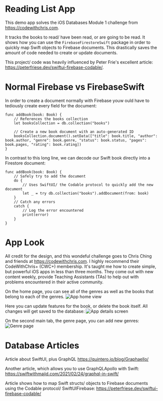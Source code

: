 # Reading List App
This demo app solves the iOS Databases Module 1 challenge from https://codewithchris.com. 

It tracks the books to read/ have been read, or are going to be read. It shows how you can 
use the `FirebaseFirestoreSwift` package in order to quickly map Swift objects to Firebase documents. This drastically saves the 
amount of code needed to create or update documents.

This project/ code was heavily influenced by Peter Frie's excellent article: https://peterfriese.dev/swiftui-firebase-codable/.

# Normal Firebase vs FirebaseSwift
In order to create a document normally with Firebase youw ould have to tediously create every field for the document:
```
func addBook(book: Book) {
    // References the books collection
    let booksCollection = db.collection("books")
    
    // Create a new book document with an auto-generated ID
    booksCollection.document().setData(["title": book.title, "author": book.author, "genre": book.genre, "status": book.status, "pages": book.pages, "rating": book.rating])
}
``` 

In contrast to this long line, we can decode our Swift book directly into a Firestore document:
```
func addBook(book: Book) {
    // Safely try to add the document
    do {
        // Uses SwiftUI/ the Codable protocol to quickly add the new document
        let _ = try db.collection("books").addDocument(from: book)
    }
    // Catch any errors
    catch { 
        // Log the error encountered
        print(error)
    }
}
```

# App Look
All credit for the design, and this wondeful challenge goes to Chris Ching and friends at https://codewithchris.com. I highly 
recommend their CodeWithChris+ (CWC+) membership. It's taught me how to create simple, but powerful iOS apps in less than three
months. They come out with new content weekly, provide Teaching Assistants (TAs) to help out with problems encountered in their
active community. 

On the home page, you can see all of the genres as well as the books that belong to each of the genres. 
![App home view](static/app_home.png)

Here you can update features for the book, or delete the book itself. All changes will get saved to the database:
![App details screen](static/app_details.png)

On the second main tab, the genre page, you can add new genres:
![Genre page](static/genre_page.png)


# Database Articles
Article about SwiftUI, plus GraphQL
https://quintero.io/blog/Graphaello/

Another article, which allows you to use GraphQLApollo with Swift:
https://swiftwithmajid.com/2021/02/24/graphql-in-swift/

Article shows how to map Swift structs/ objects to Firebase documents using the Codable protocol/ SwiftUIFirebase:
https://peterfriese.dev/swiftui-firebase-codable/
